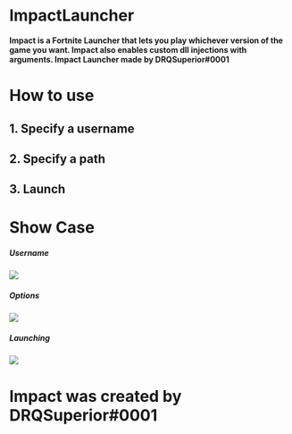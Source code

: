 # ImpactLauncher
**Impact is a Fortnite Launcher that lets you play whichever version of the game you want. Impact also enables custom dll injections with arguments. Impact Launcher made by DRQSuperior#0001**
# How to use
## 1. Specify a username
## 2. Specify a path
## 3. Launch
# Show Case
##### Username
[![](https://media.discordapp.net/attachments/934852081582489690/961019191090106378/unknown.png)](https://media.discordapp.net/attachments/934852081582489690/961019191090106378/unknown.png)
##### Options
[![](https://media.discordapp.net/attachments/934852081582489690/961019275877941289/unknown.png)](https://media.discordapp.net/attachments/934852081582489690/961019275877941289/unknown.png)
##### Launching
[![](https://media.discordapp.net/attachments/934852081582489690/961019327946043432/unknown.png)](https://media.discordapp.net/attachments/934852081582489690/961019327946043432/unknown.png)
# Impact was created by DRQSuperior#0001
